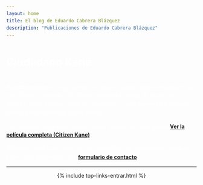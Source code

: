 ```yaml
---
layout: home
title: El blog de Eduardo Cabrera Blázquez
description: "Publicaciones de Eduardo Cabrera Blázquez"
---
```

# <span style="color:white">**Ciudadano Kane** </span>

<figure style="width: 40%" class="align-right">
  <img src="https://eduardo-cabrera.github.io/images/pluma.png" alt="">
  </figure> 


<span>**Ciudadano Kane**  es  un  proyecto de Eduardo Cabrera para la divulgación de todo tipo de contenidos. Su diseño aborda la temática de la película CITIZEN KANE para que sirva de inspiración y como homenaje al caracter, talento y sensibilidad de Orson Welles.</span>




<span>Para quien no haya visto aún esta genial producción, aqui podeis  [**Ver la película completa (Citizen Kane)**](https://eduardo-cabrera.github.io/La-pelicula-Ciudadano-kane/)</span>

<span>Al final de cada publicación existe un apartado de comentarios y tambien pongo a tu disposición, este [**formulario de contacto**]({{site.url}}/contact.html)</span>

<hr />
 
 <center>
 {% include top-links-entrar.html %}
</center>
 
<style>
div,span {
 color:white;
  text-align: justify;
  text-justify: inter-word;
  LINE-HEIGHT:1.6; 
}
</style>